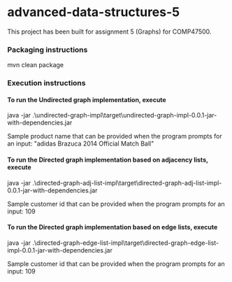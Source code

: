 # advanced-data-structures-5

This project has been built for assignment 5 (Graphs) for COMP47500.

### Packaging instructions

mvn clean package

### Execution instructions

#### To run the Undirected graph implementation, execute
java -jar .\undirected-graph-impl\target\undirected-graph-impl-0.0.1-jar-with-dependencies.jar

Sample product name that can be provided when the program prompts for an input: "adidas Brazuca 2014 Official Match Ball"

#### To run the Directed graph implementation based on adjacency lists, execute
java -jar .\directed-graph-adj-list-impl\target\directed-graph-adj-list-impl-0.0.1-jar-with-dependencies.jar

Sample customer id that can be provided when the program prompts for an input: 109

#### To run the Directed graph implementation based on edge lists, execute
java -jar .\directed-graph-edge-list-impl\target\directed-graph-edge-list-impl-0.0.1-jar-with-dependencies.jar

Sample customer id that can be provided when the program prompts for an input: 109